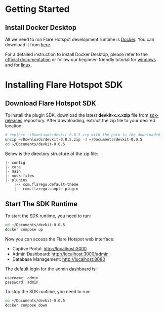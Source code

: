 # Getting Started

## Install Docker Desktop

All we need to run Flare Hotspot development runtime is [Docker](https://www.docker.com/). You can download it from [here](https://www.docker.com/products/docker-desktop).

For a detailed instruction to install Docker Desktop, please refer to the [official documentation](https://docs.docker.com/desktop/) or follow our beginner-friendly tutorial for [windows](./guides/docker-install/windows.md) and for [linux](./guides/docker-install/linux.md).

# Installing Flare Hotspot SDK

## Download Flare Hotspot SDK
To install the plugin SDK, download the latest **devkit-x.x.xzip** file from [sdk-releases](https://github.com/flarehotspot/core/sdk-releases/releases) repository.
After downloading, extract the zip file to your desired location.
```sh
# replace ~/Downloads/devkit-0.0.5.zip with the path to the downloaded zip file
unzip ~/Downloads/devkit-0.0.5.zip -d ~/Documents/devkit-0.0.5
cd ~/Documents/devkit-0.0.5
```

Below is the directory structure of the zip file:
```
|- config
|- core
|- main
|- mock-files
|- plugins
    |-- com.flarego.default-theme
    |-- com.flarego.sample-plugin
```

## Start The SDK Runtime

To start the SDK runtime, you need to run:
```sh
cd ~/Documents/devkit-0.0.5
docker compose up
```

Now you can access the Flare Hotspot web interface:

- Captive Portal: [http://localhost:3000](http://localhost:3000)
- Admin Dashboard: [http://localhost:3000/admin](http://localhost:3000/admin)
- Database Management: [http://localhost:8080](http://localhost:8080)

The default login for the admin dashboard is:
```
username: admin
password: admin
```

To stop the SDK runtime, you need to run:
```sh
cd ~/Documents/devkit-0.0.5
docker compose down
```
